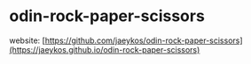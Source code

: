 # odin-rock-paper-scissors
website: [https://github.com/jaeykos/odin-rock-paper-scissors](https://jaeykos.github.io/odin-rock-paper-scissors)
